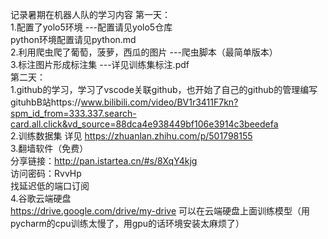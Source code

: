 记录暑期在机器人队的学习内容
第一天：  
1.配置了yolo5环境 ---配置请见yolo5仓库  
python环境配置请见python.md  
2.利用爬虫爬了葡萄，菠萝，西瓜的图片 ---爬虫脚本（最简单版本）  
3.标注图片形成标注集 ---详见训练集标注.pdf  
第二天：  
1.github的学习，学习了vscode关联github，也开始了自己的github的管理编写   
gituhbB站https://www.bilibili.com/video/BV1r3411F7kn?spm_id_from=333.337.search-card.all.click&vd_source=88dca4e938449bf106e3914c3beedefa  
2.训练数据集  详见 https://zhuanlan.zhihu.com/p/501798155  
3.翻墙软件（免费）  
分享链接：http://pan.istartea.cn/#s/8XqY4kjg  
访问密码：RvvHp  
找延迟低的端口订阅  
4.谷歌云端硬盘  
https://drive.google.com/drive/my-drive
可以在云端硬盘上面训练模型（用pycharm的cpu训练太慢了，用gpu的话环境安装太麻烦了）
